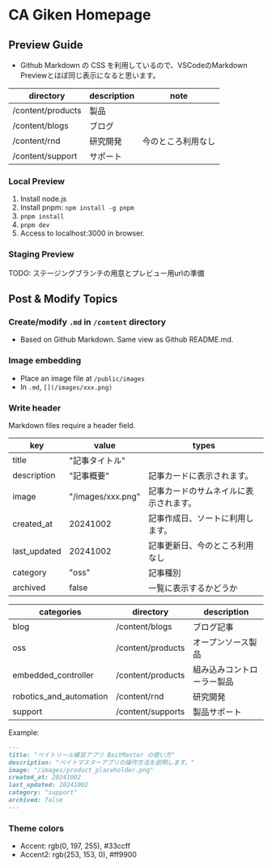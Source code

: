 # CA Giken Homepage

## Preview Guide

- Github Markdown の CSS を利用しているので、VSCodeのMarkdown Previewとほぼ同じ表示になると思います。

| directory | description | note |
| --- | --- | --- |
| /content/products | 製品 | |
| /content/blogs | ブログ | |
| /content/rnd | 研究開発 | 今のところ利用なし |
| /content/support | サポート | |

### Local Preview

1. Install node.js
2. Install pnpm: `npm install -g pnpm`
3. `pnpm install`
4. `pnpm dev`
5. Access to localhost:3000 in browser.

### Staging Preview

TODO: ステージングブランチの用意とプレビュー用urlの準備

## Post & Modify Topics

### Create/modify `.md` in `/content` directory

- Based on Github Markdown. Same view as Github README.md.

### Image embedding

- Place an image file at `/public/images`
- In `.md`, `[](/images/xxx.png)`

### Write header

Markdown files require a header field.

| key | value | types |
| --- | --- | --- |
| title | "記事タイトル" | |
| description | "記事概要" | 記事カードに表示されます。|
| image | "/images/xxx.png" | 記事カードのサムネイルに表示されます。 |
| created_at | 20241002 | 記事作成日、ソートに利用します。|
| last_updated | 20241002 | 記事更新日、今のところ利用なし |
| category | "oss" | 記事種別 |
| archived | false | 一覧に表示するかどうか |

| categories | directory | description |
| --- | --- | --- |
| blog | /content/blogs | ブログ記事 |
| oss | /content/products | オープンソース製品 |
| embedded_controller | /content/products | 組み込みコントローラー製品 |
| robotics_and_automation | /content/rnd | 研究開発 |
| support | /content/supports | 製品サポート |

Example:

```md
---
title: "ベイトリール練習アプリ BaitMaster の使い方"
description: "ベイトマスターアプリの操作方法を説明します。"
image: "/images/product_placeholder.png"
created_at: 20241002
last_updated: 20241002
category: "support"
archived: false
---
```

### Theme colors
- Accent: rgb(0, 197, 255), #33ccff
- Accent2: rgb(253, 153, 0), #ff9900
